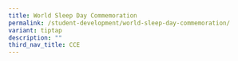 ```yaml
---
title: World Sleep Day Commemoration
permalink: /student-development/world-sleep-day-commemoration/
variant: tiptap
description: ""
third_nav_title: CCE
---
```

